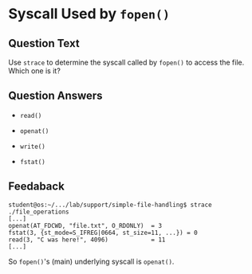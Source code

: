 # Syscall Used by `fopen()`

<!-- markdownlint-disable-file MD004 -->

## Question Text

Use `strace` to determine the syscall called by `fopen()` to access the file.
Which one is it?

## Question Answers

- `read()`

+ `openat()`

- `write()`

- `fstat()`

## Feedaback

```console
student@os:~/.../lab/support/simple-file-handling$ strace ./file_operations
[...]
openat(AT_FDCWD, "file.txt", O_RDONLY)  = 3
fstat(3, {st_mode=S_IFREG|0664, st_size=11, ...}) = 0
read(3, "C was here!", 4096)            = 11
[...]
```

So `fopen()`'s (main) underlying syscall is `openat()`.
